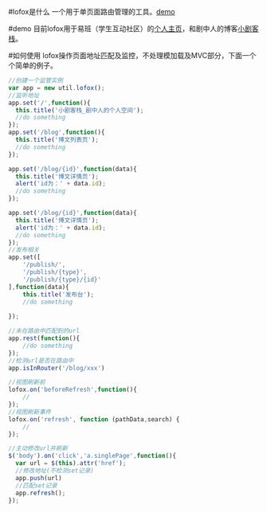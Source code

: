 #lofox是什么
一个用于单页面路由管理的工具。[demo](http://bh-lay.github.io/lofox/index.html)

#demo
目前lofox用于易班（学生互动社区）的[个人主页](http://www.yiban.cn/p/767294)，和剧中人的博客[小剧客栈](http://bh-lay.com)。

#如何使用
lofox操作页面地址匹配及监控，不处理模加载及MVC部分，下面一个个简单的例子。

```javascript
//创建一个监管实例
var app = new util.lofox();
//监听地址
app.set('/',function(){
  this.title('小剧客栈_剧中人的个人空间');
  //do something
});
app.set('/blog',function(){
  this.title('博文列表页');
  //do something
});

app.set('/blog/{id}',function(data){
  this.title('博文详情页');
  alert('id为：' + data.id);
  //do something
});

app.set('/blog/{id}',function(data){
  this.title('博文详情页');
  alert('id为：' + data.id);
  //do something
});
//发布相关
app.set([
	'/publish/',
	'/publish/{type}',
	'/publish/{type}/{id}'
],function(data){
	this.title('发布台');
	//do something
	
});

//未在路由中匹配到的url
app.rest(function(){
	//do something
});
//检测url是否在路由中
app.isInRouter('/blog/xxx')

//视图刷新前
lofox.on('beforeRefresh',function(){
    //
});
//视图刷新事件
lofox.on('refresh', function (pathData,search) {
    //
});

//主动修改url并刷新
$('body').on('click','a.singlePage',function(){
  var url = $(this).attr('href');
  //修改地址(不检测set记录)
  app.push(url)
  //匹配set记录
  app.refresh();
});
```
